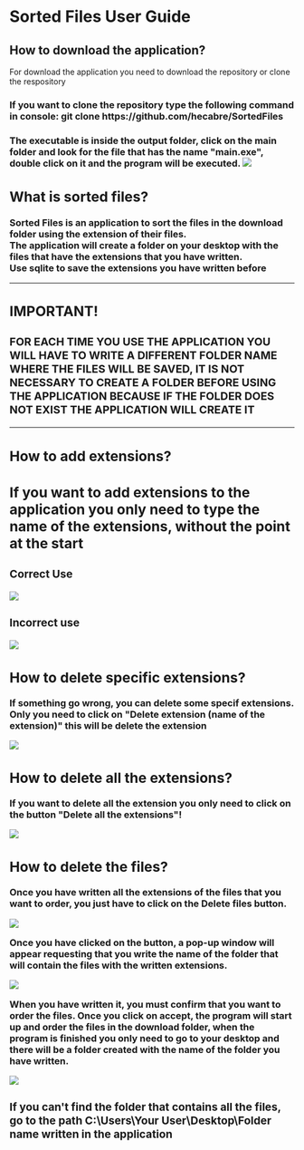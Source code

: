 <h1>Sorted Files User Guide </h1>
<section>
  <h2>How to download the application?</h2>
  <p>For download the application you need to download the repository or clone the respository</p>
  <h3>If you want to clone the repository type the following command in console: git clone https://github.com/hecabre/SortedFiles</h3>
  <h3>The executable is inside the output folder, click on the main folder and look for the file that has the name "main.exe", double click on it and the program will be executed.
  <img src="https://user-images.githubusercontent.com/114060853/210166905-b2dfc77d-7563-4938-a2f6-64b86589f0bb.PNG"
 </section>
<section>
  <h2>What is sorted files?</h2>
  <p>Sorted Files is an application to sort the files in the download folder using the extension of their files. <br/>
    The application will create a folder on your desktop with the files that have the extensions that you have written. <br/>
    Use sqlite to save the extensions you have written before </p>
    <hr />
    <h2>IMPORTANT! <br /> </h2>
    <h3>FOR EACH TIME YOU USE THE APPLICATION YOU WILL HAVE TO WRITE A DIFFERENT FOLDER NAME WHERE THE FILES WILL BE SAVED, IT IS NOT NECESSARY TO CREATE A FOLDER BEFORE         USING THE APPLICATION BECAUSE IF THE FOLDER DOES NOT EXIST THE APPLICATION WILL CREATE IT </h3>
    <hr />
</section>
<section>
<h2> How to add extensions? <h2/>
  <p>If you want to add extensions to the application you only need to type the name of the extensions, without the point at the start</p>
  <h3>Correct Use</h3>
  <img src="https://user-images.githubusercontent.com/114060853/210165963-2fb95d96-a2aa-4b4d-9dc5-c9bacc07ef3d.PNG" />

  <h3>Incorrect use</h3>
  <img src="https://user-images.githubusercontent.com/114060853/210166017-374ebbe4-14a3-480b-b412-bce1162c3ca4.PNG" />
</section>
 <section>
   <h2>How to delete specific extensions?</h2>
   <p>If something go wrong, you can delete some specif extensions. Only you need to click on "Delete extension (name of the extension)" this will be delete the extension </p>
     <img src="https://user-images.githubusercontent.com/114060853/210166232-9867c7ed-58fa-4452-9cf2-65c85b53984d.PNG" />
   <h2>How to delete all the extensions?</h2>
   <p>If you want to delete all the extension you only need to click on the button "Delete all the extensions"!</p>
   <img src="https://user-images.githubusercontent.com/114060853/210166348-463ca6a6-784a-434b-9c07-060c0fa3b475.PNG"/>
 </section>
<section>
  <h2>How to delete the files?</h2>
  <p>Once you have written all the extensions of the files that you want to order, you just have to click on the Delete files button.</p>
  <img src="https://user-images.githubusercontent.com/114060853/210166472-9d21c30c-2ce9-4c24-855f-74d573c9289e.PNG"/>
  <p>Once you have clicked on the button, a pop-up window will appear requesting that you write the name of the folder that will contain the files with the written extensions.</p>
  <img src="https://user-images.githubusercontent.com/114060853/210166503-652b6d07-62a4-41e7-aa6b-8177d59ab18f.PNG"/>
  <p>When you have written it, you must confirm that you want to order the files.
Once you click on accept, the program will start up and order the files in the download folder, when the program is finished you only need to go to your desktop and there will be a folder created with the name of the folder you have written.</p>
  <img src="https://user-images.githubusercontent.com/114060853/210166739-29c7eb26-6c3e-44f0-834d-2f6d97666b17.PNG"/>
  <h3>If you can't find the folder that contains all the files, go to the path C:\Users\Your User\Desktop\Folder name written in the application</h3>
</section>

